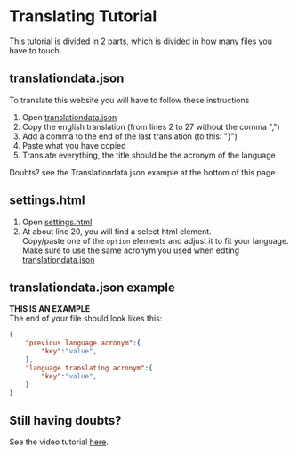 # Translating Tutorial

This tutorial is divided in 2 parts, which is divided in how many files you have to touch.

## translationdata.json

To translate this website you will have to follow these instructions

1. Open [translationdata.json](./translationdata.json)
2. Copy the english translation (from lines 2 to 27 without the comma ",")
3. Add a comma to the end of the last translation (to this: "}")
4. Paste what you have copied
5. Translate everything, the title should be the acronym of the language

Doubts? see the Translationdata.json example at the bottom of this page

## settings.html

1. Open [settings.html](./settings.html)
2. At about line 20, you will find a select html element.  
   Copy/paste one of the `option` elements and adjust it to fit your language.  
   Make sure to use the same acronym you used when edting [translationdata.json](./translationdata.json)

## translationdata.json example

**THIS IS AN EXAMPLE**  
The end of your file should look likes this:

```json
{
    "previous language acronym":{
        "key":"value",
    },
    "language translating acronym":{
        "key":"value",
    }
}
```

## Still having doubts?

See the video tutorial [here](https://www.youtube.com/watch?v=X0S9CvgGs6E).
